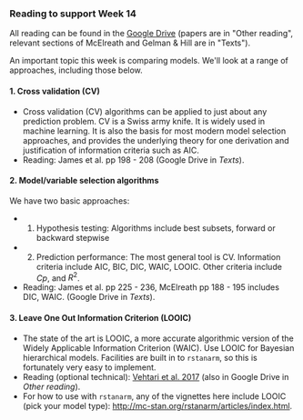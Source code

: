 ### Reading to support Week 14

All reading can be found in the [Google Drive](https://drive.google.com/drive/folders/1b6zM2d5sgrXF4ttY01hBKu5KDYkA9vsV?usp=sharing) (papers are in "Other reading", relevant sections of McElreath and Gelman & Hill are in "Texts").



An important topic this week is comparing models. We'll look at a range of approaches, including those below.



#### 1. Cross validation (CV)

* Cross validation (CV) algorithms can be applied to just about any prediction problem. CV is a Swiss army knife. It is widely used in machine learning. It is also the basis for most modern model selection approaches, and provides the underlying theory for one derivation and justification of information criteria such as AIC.
* Reading: James et al. pp 198 - 208 (Google Drive in *Texts*).



#### 2. Model/variable selection algorithms

We have two basic approaches: 

* 1. Hypothesis testing: Algorithms include best subsets, forward or backward stepwise
* 2. Prediction performance: The most general tool is CV. Information criteria include AIC, BIC, DIC, WAIC, LOOIC. Other criteria include *Cp*, and $R^2$.
* Reading: James et al. pp 225 - 236, McElreath pp 188 - 195 includes DIC, WAIC. (Google Drive in *Texts*).



#### 3. Leave One Out Information Criterion (LOOIC)

* The state of the art is LOOIC, a more accurate algorithmic version of the Widely Applicable Information Criterion (WAIC). Use LOOIC for Bayesian hierarchical models. Facilities are built in to `rstanarm`, so this is fortunately very easy to implement.
* Reading (optional technical): [Vehtari et al. 2017](https://link.springer.com/article/10.1007%2Fs11222-016-9696-4) (also in Google Drive in *Other reading*).
* For how to use with `rstanarm`, any of the vignettes here include LOOIC (pick your model type): http://mc-stan.org/rstanarm/articles/index.html.

